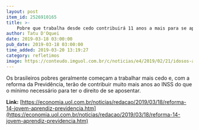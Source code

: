 ```yaml
---
layout: post
item_id: 2526910165
title: >-
    Pobre que trabalha desde cedo contribuirá 11 anos a mais para se aposentar
author: Tatu D'Oquei
date: 2019-03-18 03:00:00
pub_date: 2019-03-18 03:00:00
time_added: 2019-03-20 13:19:27
category: refletimos
image: https://conteudo.imguol.com.br/c/noticias/e4/2019/02/21/idosos-aposentadoria-previdencia-pobreza-1550768324070_v2_615x300.jpg
---
```


Os brasileiros pobres geralmente começam a trabalhar mais cedo e, com a reforma da Previdência, terão de contribuir muito mais anos ao INSS do que o mínimo necessário para ter o direito de se aposentar.

**Link:** [https://economia.uol.com.br/noticias/redacao/2019/03/18/reforma-14-jovem-aprendiz-previdencia.htm](https://economia.uol.com.br/noticias/redacao/2019/03/18/reforma-14-jovem-aprendiz-previdencia.htm)

